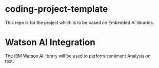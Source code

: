 # coding-project-template
This repo is for the project which is to be based on Embedded AI libraries.

# Watson AI Integration
The IBM Watson AI library will be used to perform sentiment Analysis on text.
